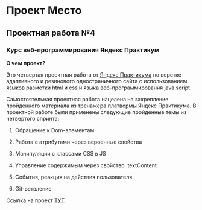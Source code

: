 # Проект Место

## Проектная работа №4 

###  Курс веб-программирования Яндекс Практикум 

**О чем проект?** 

Это четвертая проектная работа от [Яндекс Практикума](https://practicum.yandex.ru/) по верстке адаптивного и резинового одностраничного сайта с использованием языков разметки html и css и языка веб-программирования java script. 

Самостоятельная проектная работа нацелена на закрепление пройденного материала из тренажера платвормы Яндекс Практикума. В проектной работе были применены следующие пройденные темы из четвертого спринта: 

1. Обращение к Dom-элементам 

2. Работа с атрибутами через всроенные свойства

3. Манипуляции с классами CSS в JS 

4. Управление содержимым через свойство .textContent

5. События, реакция на действия пользователя 

6. Git-ветвление


 
Ссылка на проект [ТУТ](git@github.com:JuliaMacFiurst/mesto.git)
